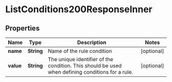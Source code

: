 

# ListConditions200ResponseInner


## Properties

| Name | Type | Description | Notes |
|------------ | ------------- | ------------- | -------------|
|**name** | **String** | Name of the rule condition |  [optional] |
|**value** | **String** | The unique identifier of the condition. This should be used when defining conditions for a rule. |  [optional] |



